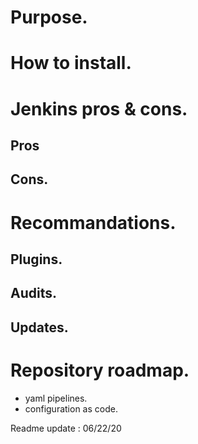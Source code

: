# Purpose.

# How to install.

# Jenkins pros & cons.
## Pros

## Cons.

# Recommandations.
## Plugins.

## Audits.

## Updates.


# Repository roadmap.
- yaml pipelines.
- configuration as code.

Readme update : 06/22/20